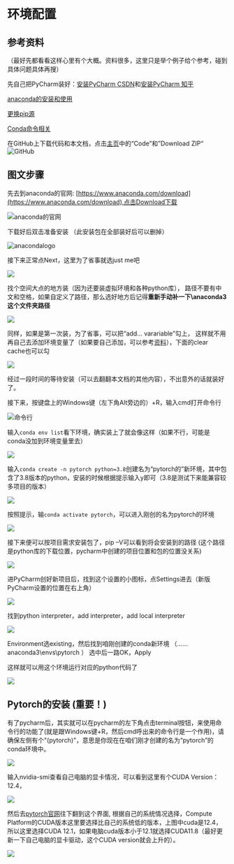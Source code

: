 # 环境配置

## 参考资料 
（最好先都看看这样心里有个大概。资料很多，这里只是举个例子给个参考，碰到具体问题具体再搜）

先自己把PyCharm装好：[安装PyCharm CSDN](https://blog.csdn.net/Z987421/article/details/131422753)和[安装PyCharm 知乎](https://zhuanlan.zhihu.com/p/361386599)

[anaconda的安装和使用](https://blog.csdn.net/tqlisno1/article/details/108908775)

[更换pip源](https://zhuanlan.zhihu.com/p/127275233)

[Conda命令相关](https://blog.csdn.net/miracleoa/article/details/106115730)

在GitHub上下载代码和本文档，点击[主页](https://github.com/yunfan1202/intellegent_design)中的“Code”和”Download ZIP“
![GitHub](assets/figures/GitHub1.jpg)

## 图文步骤

先去到anaconda的官网: [https://www.anaconda.com/download](https://www.anaconda.com/download),点击Download下载

![anaconda的官网](assets/figures/anaconda1.jpg)

下载好后双击准备安装 （此安装包在全部装好后可以删掉）

![anacondalogo](assets/figures/anaconda2.jpg)

接下来正常点Next，这里为了省事就选just me吧

![](assets/figures/anaconda3.jpg)

找个空间大点的地方装（因为还要装虚拟环境和各种python库）， 路径不要有中文和空格，如果自定义了路径，那么选好地方后记得**重新手动补一下\anaconda3这个文件夹路径**

![](assets/figures/anaconda4.jpg)

同样，如果是第一次装，为了省事，可以把“add… varariable”勾上， 这样就不用再自己去添加环境变量了（如果要自己添加，可以参考[资料](https://zhuanlan.zhihu.com/p/653767179)），下面的clear cache也可以勾

![](assets/figures/anaconda5.jpg)

经过一段时间的等待安装（可以去翻翻本文档的其他内容），不出意外的话就装好了。

接下来，按键盘上的Windows键（左下角Alt旁边的）+R，输入cmd打开命令行

![命令行](assets/figures/anaconda6.jpg)

输入```conda env list```看下环境，确实装上了就会像这样（如果不行，可能是conda没加到环境变量里去）

![](assets/figures/anaconda7.jpg)

输入```conda create -n pytorch python=3.8```创建名为“pytorch的”新环境，其中包含了3.8版本的python，安装的时候根据提示输入y即可（3.8是测试下来能兼容较多项目的版本）

![](assets/figures/anaconda8.jpg)

按照提示，输```conda activate pytorch```，可以进入刚创的名为pytorch的环境

![](assets/figures/anaconda9.jpg)

接下来便可以按项目需求安装包了，pip –V可以看到将会安装到的路径 (这个路径是python库的下载位置，pycharm中创建的项目位置和包的位置没关系)

![](assets/figures/anaconda10.jpg)

进PyCharm创好新项目后，找到这个设置的小图标，点Settings进去（新版PyCharm设置的位置在右上角）

![](assets/figures/anaconda11.jpg)

找到python interpreter，add interpreter，add local interpreter

![](assets/figures/anaconda12.jpg)

Environment选existing，然后找到咱刚创建的conda新环境 （…… anaconda3\envs\pytorch ） 选中后一路OK，Apply

这样就可以用这个环境运行对应的python代码了

![](assets/figures/anaconda13.jpg)


## Pytorch的安装 (重要！)

有了pycharm后，其实就可以在pycharm的左下角点击terminal按钮，来使用命令行的功能了(就是跟Windows键+R，然后cmd呼出来的命令行是一个作用)，请确保左侧有个"(pytorch)"，意思是你现在在咱们刚才创建的名为“pytorch”的conda环境中。

![](assets/figures/pycharm1.jpg)

输入nvidia-smi查看自己电脑的显卡情况，可以看到这里有个CUDA Version：12.4，

![](assets/figures/pytorch1.jpg)

然后去[pytorch官网](https://pytorch.org/)往下翻到这个界面, 根据自己的系统情况选择，Compute Platform的CUDA版本这里要选择比自己的系统低的版本，上图中cuda是12.4，所以这里选择CUDA 12.1，如果电脑cuda版本小于12.1就选择CUDA11.8（最好更新一下自己电脑的显卡驱动，这个CUDA version就会上升的）。

![](assets/figures/pytorch2.jpg)